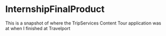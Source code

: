 # InternshipFinalProduct
This is a snapshot of where the TripServices Content Tour application was at when I finished at Travelport
